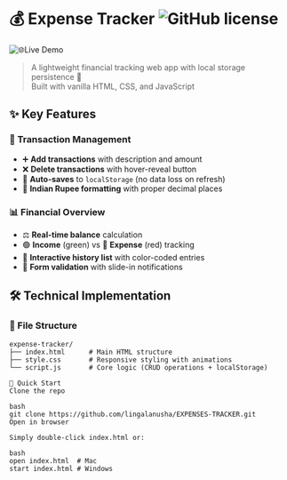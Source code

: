 # 💰 Expense Tracker ![GitHub license](https://img.shields.io/badge/license-MIT-blue)
![🌐Live Demo](https://expensestrackern.netlify.app/)  

> A lightweight financial tracking web app with local storage persistence 💾  
> Built with vanilla HTML, CSS, and JavaScript

## ✨ Key Features

### 📝 Transaction Management
- ➕ **Add transactions** with description and amount
- ❌ **Delete transactions** with hover-reveal button
- 💾 **Auto-saves** to `localStorage` (no data loss on refresh)
- 🔢 **Indian Rupee formatting** with proper decimal places

### 📊 Financial Overview
- ⚖️ **Real-time balance** calculation
- 🟢 **Income** (green) vs 🔴 **Expense** (red) tracking
- 📜 **Interactive history list** with color-coded entries
- 🔔 **Form validation** with slide-in notifications

## 🛠️ Technical Implementation

### 📂 File Structure
```plaintext
expense-tracker/
├── index.html      # Main HTML structure
├── style.css       # Responsive styling with animations
└── script.js       # Core logic (CRUD operations + localStorage)

🚀 Quick Start
Clone the repo

bash
git clone https://github.com/lingalanusha/EXPENSES-TRACKER.git
Open in browser

Simply double-click index.html or:

bash
open index.html  # Mac
start index.html # Windows 
